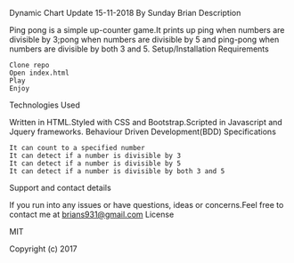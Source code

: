 Dynamic Chart Update
15-11-2018
By Sunday Brian
Description

Ping pong is a simple up-counter game.It prints up ping when numbers are divisible by 3;pong when numbers are divisible by 5 and ping-pong when numbers are divisible by both 3 and 5.
Setup/Installation Requirements

    Clone repo
    Open index.html
    Play
    Enjoy

Technologies Used

Written in HTML.Styled with CSS and Bootstrap.Scripted in Javascript and Jquery frameworks.
Behaviour Driven Development(BDD)
Specifications

    It can count to a specified number
    It can detect if a number is divisible by 3
    It can detect if a number is divisible by 5
    It can detect if a number is divisible by both 3 and 5

Support and contact details

If you run into any issues or have questions, ideas or concerns.Feel free to contact me at brians931@gmail.com
License

MIT

Copyright (c) 2017
